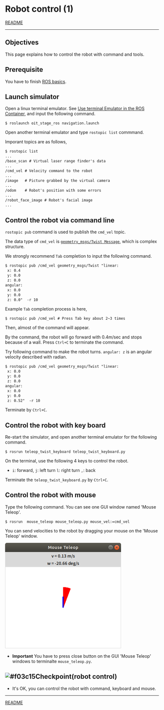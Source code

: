 # Robot control (1)

[README](../README.md)

---

## Objectives

This page explains how to control the robot with command and tools.

## Prerequisite

You have to finish [ROS basics](basics/basics_01.md).

## Launch simulator

Open a linux terminal emulator. See [Use terminal Emulator in the ROS Container](https://github.com/oit-ipbl/portal/blob/main/setup/dockerros.md#use-terminal-emulator-in-the-ros-container), and input the following command.

```shell
$ roslaunch oit_stage_ros navigation.launch
```

Open another terminal emulator and type `rostopic list` commmand.

Imporant topics are as follows,

```shell
$ rostopic list
...
/base_scan # Virtual laser range finder's data
...
/cmd_vel # Velocity command to the robot
...
/image   # Picture grabbed by the virtual camera 
...
/odom    # Robot's position with some errors
...
/robot_face_image # Robot's facial image
...
```

## Control the robot via command line

`rostopic pub` command is used to publish the `cmd_vel` topic.

The data type of `cmd_vel` is [`geometry_msgs/Twist Message`](http://docs.ros.org/en/melodic/api/geometry_msgs/html/msg/Twist.html), which is complex structure.

We strongly recommend `Tab` completion to input the following command.

```shell
$ rostopic pub /cmd_vel geometry_msgs/Twist "linear:
 x: 0.4
 y: 0.0
 z: 0.0
angular:
 x: 0.0
 y: 0.0
 z: 0.0"  -r 10
```

Example `Tab` completion process is here,

```shell
$ rostopic pub /cmd_vel # Press Tab key about 2~3 times
```

Then, almost of the command will appear.

By the command, the robot will go forward with 0.4m/sec and stops because of a wall.
Press `Ctrl+C` to terminate the command.

Try following command to make the robot turns. `angular: z` is an angular velocity described with radian.

```shell
$ rostopic pub /cmd_vel geometry_msgs/Twist "linear:
 x: 0.0
 y: 0.0
 z: 0.0
angular:
 x: 0.0
 y: 0.0
 z: 0.52"  -r 10
```

Terminate by `Ctrl+C`.

## Control the robot with key board

Re-start the simulator, and open another terminal emulator for the following command.

```shell
$ rosrun teleop_twist_keyboard teleop_twist_keyboard.py
```

On the terminal, use the following 4 keys to control the robot.

- `i`: forward, `j`: left turn `l`: right turn `,`: back

Terminate the `teleop_twist_keyboard.py` by `Ctrl+C`.

## Control the robot with mouse

Type the following command. You can see one GUI window named 'Mouse Teleop'.

```shell
$ rosrun  mouse_teleop mouse_teleop.py mouse_vel:=cmd_vel
```

You can send velocities to the robot by dragging your mouse on the 'Mouse Teleop' window.

![2020-02-07_13-14-59.png](./2020-02-07_13-14-59.png)

- **Important** You have to press close button on the GUI 'Mouse Teleop' windows to terminalte `mouse_teleop.py`.

## ![#f03c15](https://via.placeholder.com/15/f03c15/000000?text=+)Checkpoint(robot control)

- It's OK, you can control the robot with command, keyboard and mouse.

---

[README](../README.md)

